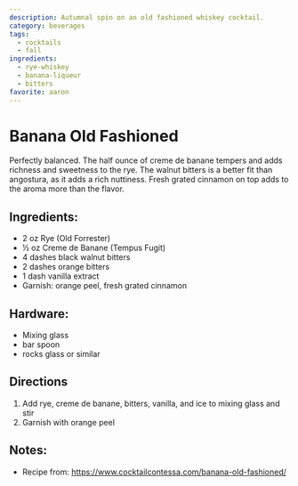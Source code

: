 ```yaml
---
description: Autumnal spin on an old fashioned whiskey cocktail.
category: beverages
tags:
  - cocktails
  - fall
ingredients:
  - rye-whiskey
  - banana-liqueur
  - bitters
favorite: aaron
---
```


# Banana Old Fashioned

Perfectly balanced. The half ounce of creme de banane tempers and adds richness and sweetness to the rye. The walnut bitters is a better fit than angostura, as it adds a rich nuttiness. Fresh grated cinnamon on top adds to the aroma more than the flavor.

## Ingredients:

- 2 oz Rye (Old Forrester)
- ½ oz Creme de Banane (Tempus Fugit)
- 4 dashes black walnut bitters
- 2 dashes orange bitters
- 1 dash vanilla extract
- Garnish: orange peel, fresh grated cinnamon

## Hardware:

- Mixing glass
- bar spoon
- rocks glass or similar

## Directions

1. Add rye, creme de banane, bitters, vanilla, and ice to mixing glass and stir
2. Garnish with orange peel

## Notes:

- Recipe from: <https://www.cocktailcontessa.com/banana-old-fashioned/>
